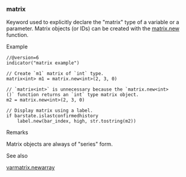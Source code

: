 ### matrix

Keyword used to explicitly declare the "matrix" type of a variable or a parameter. Matrix objects (or IDs) can be created with the [matrix.new<type>](#fun_matrix.new<type>) function.

Example

```
//@version=6  
indicator("matrix example")  
  
// Create `m1` matrix of `int` type.  
matrix<int> m1 = matrix.new<int>(2, 3, 0)  
  
// `matrix<int>` is unnecessary because the `matrix.new<int>()` function returns an `int` type matrix object.  
m2 = matrix.new<int>(2, 3, 0)  
  
// Display matrix using a label.  
if barstate.islastconfirmedhistory  
    label.new(bar_index, high, str.tostring(m2))
```

Remarks

Matrix objects are always of "series" form.

See also

[var](#kw_var)[matrix.new<type>](#fun_matrix.new<type>)[array](#type_array)
